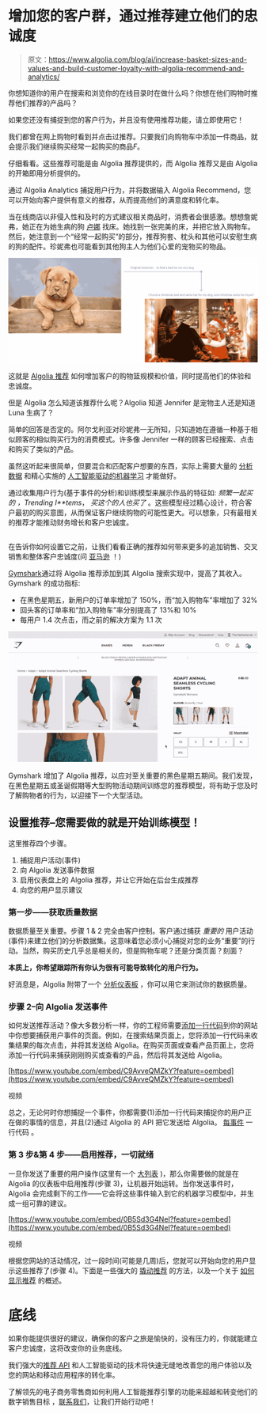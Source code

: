 # 增加您的客户群，通过推荐建立他们的忠诚度

> 原文：<https://www.algolia.com/blog/ai/increase-basket-sizes-and-values-and-build-customer-loyalty-with-algolia-recommend-and-analytics/>

你想知道你的用户在搜索和浏览你的在线目录时在做什么吗？你想在他们购物时推荐他们推荐的产品吗？

如果您还没有捕捉到您的客户行为，并且没有使用推荐功能，请立即使用它！

我们都曾在网上购物时看到并点击过推荐。只要我们向购物车中添加一件商品，就会提示我们继续购买经常一起购买的商品*F*。

仔细看看。这些推荐可能是由 Algolia 推荐提供的，而 Algolia 推荐又是由 Algolia 的开箱即用分析提供的。

通过 Algolia Analytics 捕捉用户行为，并将数据输入 Algolia Recommend，您可以开始向客户提供有意义的推荐，从而提高他们的满意度和转化率。

当在线商店以非侵入性和及时的方式建议相关商品时，消费者会很感激。想想詹妮弗，她正在为她生病的狗 [卢娜](https://www.algolia.com/blog/ux/how-can-recommending-frequently-bought-together-products-increase-roi/) 找床。她找到一张完美的床，并把它放入购物车。然后，她注意到一个“经常一起购买”的部分，推荐狗套、枕头和其他可以安慰生病的狗的配件。珍妮弗也可能看到其他狗主人为他们心爱的宠物买的物品。

![Recommendations increase basket size](img/2d925d0af1f7bbbb09b938c7e8ddb382.png)

这就是 [Algolia 推荐](https://www.algolia.com/products/recommendations/) 如何增加客户的购物篮规模和价值，同时提高他们的体验和忠诚度。

但是 Algolia 怎么知道该推荐什么呢？Algolia 知道 Jennifer 是宠物主人还是知道 Luna 生病了？

简单的回答是否定的。阿尔戈利亚对珍妮弗一无所知，只知道她在遵循一种基于相似顾客的相似购买行为的消费模式。许多像 Jennifer 一样的顾客已经搜索、点击和购买了类似的产品。

虽然这听起来很简单，但要混合和匹配客户想要的东西，实际上需要大量的 [分析数据](https://www.algolia.com/products/search-and-discovery/analytics/) 和精心实施的 [人工智能驱动的机器学习](https://www.algolia.com/blog/ai/the-anatomy-of-high-performance-recommender-systems-part-1/) 才能做好。

通过收集用户行为(基于事件的分析)和训练模型来展示作品的特征如: *频繁一起买的* *，Trending I**tems*， *买这个的人也买了* 。这些模型经过精心设计，符合客户最初的购买意图，从而保证客户继续购物的可能性更大。可以想象，只有最相关的推荐才能推动财务增长和客户忠诚度。

## [](#with-algolia-recommend-you-can-significantly-improve-your-business-performance)

在告诉你如何设置它之前，让我们看看正确的推荐如何带来更多的追加销售、交叉销售和整体客户忠诚度(问 [亚马逊](https://www.rejoiner.com/resources/amazon-recommendations-secret-selling-online) ！)

[Gymshark](https://resources.algolia.com/ecommerce/casestudy-gymshark-retail-2?utm_campaign=FY23_%5Bcust%5D&utm_medium=email&utm_source=one_off&utm_content=BlackFriday_Recommend&utm_2nd_camp=B2B_Ecomm)通过将 Algolia 推荐添加到其 Algolia 搜索实现中，提高了其收入。Gymshark 的成功指标:

*   在黑色星期五，新用户的订单率增加了 150%，而“加入购物车”率增加了 32%
*   回头客的订单率和“加入购物车”率分别提高了 13%和 10%
*   每用户 1.4 次点击，而之前的解决方案为 1.1 次

![](img/369f779e833efbe9675de73ef2d90c47.png)

Gymshark 增加了 Algolia 推荐，以应对至关重要的黑色星期五期间。我们发现，在黑色星期五或圣诞假期等大型购物活动期间训练您的推荐模型，将有助于您及时了解购物者的行为，以迎接下一个大型活动。

## [](#setting-up-recommendations-%e2%80%93-all-you-need-to-do-is-start-training-the-model)设置推荐–您需要做的就是开始训练模型！

这里推荐四个步骤。

1.  捕捉用户活动(事件)
2.  向 Algolia 发送事件数据
3.  启用仪表盘上的 Algolia 推荐，并让它开始在后台生成推荐
4.  向您的用户显示建议

### [](#step-1-capturing-quality-data)**第一步——获取质量数据**

数据质量至关重要。步骤 1 & 2 完全由客户控制。客户通过捕获 *重要的* 用户活动(事件)来建立他们的分析数据集。这意味着您必须小心捕捉对您的业务“重要”的行动。当然，购买历史几乎总是相关的，但是购物车呢？还是分类页面？刻面？

**本质上，你希望跟踪所有你认为很有可能导致转化的用户行为。**

好消息是，Algolia 附带了一个 [分析仪表板](https://www.algolia.com/doc/guides/getting-analytics/search-analytics/understand-reports/#dashboard-metrics) ，你可以用它来测试你的数据质量。

### [](#step-2-sending-events-to-algolia)**步骤 2–向 Algolia 发送事件**

如何发送推荐活动？像大多数分析一样，你的工程师需要[添加一行代码](https://www.algolia.com/doc/guides/sending-events/implementing/how-to/sending-events-backend/#sending-events-in-batches)到你的网站中你想要捕获用户事件的页面。例如，在搜索结果页面上，您将添加一行代码来收集结果的每次点击，并将其发送给 Algolia。在购买页面或查看产品页面上，您将添加一行代码来捕获刚刚购买或查看的产品，然后将其发送给 Algolia。

[https://www.youtube.com/embed/C9AvveQMZkY?feature=oembed](https://www.youtube.com/embed/C9AvveQMZkY?feature=oembed)

视频

总之，无论何时你想捕捉一个事件，你都需要(1)添加一行代码来捕捉你的用户正在做的事情的信息，并且(2)通过 Algolia 的 API 把它发送给 Algolia。 [每事件](https://www.algolia.com/blog/product/5-reasons-to-add-clicks-to-site-search-analytics-and-code-to-do-it/#how-to-code-analytics) 一行代码 。

### [](#steps-3-4-%e2%80%93-enable-recommendations-and-you%e2%80%99re-good-to-go)**第 3 步&第 4 步——启用推荐，一切就绪**

一旦你发送了重要的用户操作(这里有一个 [大列表](https://www.algolia.com/doc/guides/sending-events/planning/) )，那么你需要做的就是在 Algolia 的仪表板中启用推荐(步骤 3)，让机器开始运转。当你发送事件时，Algolia 会完成剩下的工作——它会将这些事件输入到它的机器学习模型中，并生成一组可靠的建议。

[https://www.youtube.com/embed/0B5Sd3G4NeI?feature=oembed](https://www.youtube.com/embed/0B5Sd3G4NeI?feature=oembed)

视频

根据您网站的活动情况，过一段时间(可能是几周)后，您就可以开始向您的用户显示这些推荐了(步骤 4)。下面是一些强大的 [撬动推荐](https://www.algolia.com/blog/product/6-ways-to-leverage-recommendations-for-ecommerce-retailers/) 的方法，以及一个关于 [如何显示推荐](https://www.algolia.com/blog/product/introducing-algolia-recommend-the-next-best-way-for-developers-to-increase-revenue/) 的概述。

# [](#the-bottom-line)底线

如果你能提供很好的建议，确保你的客户之旅是愉快的，没有压力的，你就能建立客户忠诚度，这将改变你的业务底线。

我们强大的[推荐 API](https://www.algolia.com/products/recommendations/) 和人工智能驱动的技术将快速无缝地改善您的用户体验以及您的网站和移动应用程序的转化率。

了解领先的电子商务零售商如何利用人工智能推荐引擎的功能来超越和转变他们的数字销售目标 ，[联系我们](https://www.algolia.com/contactus/)，让我们开始行动吧！